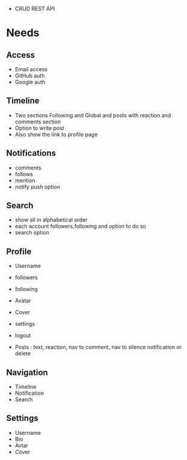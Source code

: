 - CRUD REST API

# Needs 

## Access

- Email access 
- GitHub auth
- Google auth 

## Timeline 

- Two sections Following and Global and posts with reaction and comments section
- Option to write post 
- Also show the link to profile page 

## Notifications 
- comments
- follows 
- mention
- notify push option

## Search 

- show all in alphabetical order 
- each account followers,following and option to do so
- search option 

## Profile 

-  Username 
- followers 
- following 
- Avatar 
- Cover

- settings 
- logout 

- Posts : text, reaction, nav to comment, nav to silence notification or delete


## Navigation 
- Timeline
- Notification
- Search

## Settings 
- Username 
- Bio
- Avtar 
- Cover

